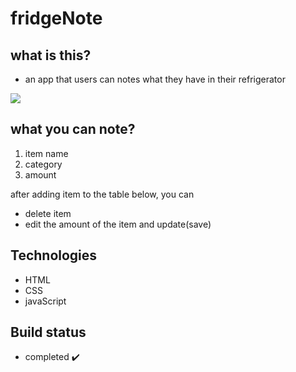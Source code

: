 # fridgeNote 

## what is this?
- an app that users can notes what they have in their refrigerator

![](https://media.giphy.com/media/W08tBvOHTN3pEaVJqk/giphy.gif)

## what you can note?

1. item name
2. category
3. amount

after adding item to the table below, you can 
- delete item
- edit the amount of the item and update(save)

## Technologies
- HTML
- CSS
- javaScript

## Build status
- completed ✔️